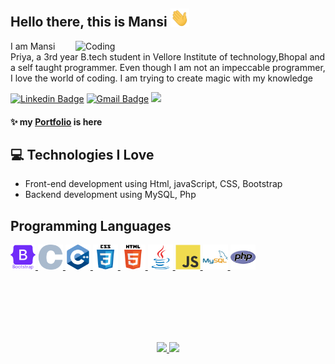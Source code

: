 <h2> Hello there, this is Mansi  <img src="https://raw.githubusercontent.com/ABSphreak/ABSphreak/master/gifs/Hi.gif" width="30px"></h2>
<img align="right" alt="Coding" width="400" src="https://user-images.githubusercontent.com/73159092/106097036-9e8f2980-615c-11eb-9860-5aa437be7fc9.gif">
I am Mansi Priya, a 3rd year B.tech student in  Vellore Institute of technology,Bhopal and a self taught programmer. Even though I am not an impeccable programmer, I love the world of coding. I am trying to create magic with my knowledge

<br/>

[![Linkedin Badge](https://img.shields.io/badge/-mansi-blue?style=flat-square&logo=Linkedin&logoColor=white&link=https://www.linkedin.com/in/mansi-priya/)](https://www.linkedin.com/in/mansi-priya-7303041b5/) [![Gmail Badge](https://img.shields.io/badge/-mansipriya4321@gmail.com-c14438?style=flat-square&logo=Gmail&logoColor=white&link=mailto:mansipriya4321@gmail.com)](mailto:mansipriya4321@gmail.com) <a href="https://www.instagram.com/mansi_____2000/"><img src="https://img.shields.io/badge/-mansi_____2000-E4405F?style=flat&logo=Instagram&logoColor=white"/></a>

<h4> &#10024; my <a href="https://mansi157.github.io/Portfolio-_-/">Portfolio<a/> is here</h4>

## :computer: Technologies I Love
* Front-end development using  Html, javaScript, CSS, Bootstrap 
* Backend development using  MySQL, Php



## Programming Languages
 <p align="left"> <a href="https://getbootstrap.com" target="_blank"> <img src="https://raw.githubusercontent.com/devicons/devicon/master/icons/bootstrap/bootstrap-plain-wordmark.svg" alt="bootstrap" width="40" height="40"/> </a> <a href="https://www.cprogramming.com/" target="_blank"> <img src="https://raw.githubusercontent.com/devicons/devicon/master/icons/c/c-original.svg" alt="c" width="40" height="40"/> </a> <a href="https://www.w3schools.com/cpp/" target="_blank"> <img src="https://raw.githubusercontent.com/devicons/devicon/master/icons/cplusplus/cplusplus-original.svg" alt="cplusplus" width="40" height="40"/> </a> <a href="https://www.w3schools.com/css/" target="_blank"> <img src="https://raw.githubusercontent.com/devicons/devicon/master/icons/css3/css3-original-wordmark.svg" alt="css3" width="40" height="40"/> </a> <a href="https://www.w3.org/html/" target="_blank"> <img src="https://raw.githubusercontent.com/devicons/devicon/master/icons/html5/html5-original-wordmark.svg" alt="html5" width="40" height="40"/> </a> <a href="https://www.java.com" target="_blank"> <img src="https://raw.githubusercontent.com/devicons/devicon/master/icons/java/java-original.svg" alt="java" width="40" height="40"/> </a> <a href="https://developer.mozilla.org/en-US/docs/Web/JavaScript" target="_blank"> <img src="https://raw.githubusercontent.com/devicons/devicon/master/icons/javascript/javascript-original.svg" alt="javascript" width="40" height="40"/> </a> <a href="https://www.mysql.com/" target="_blank"> <img src="https://raw.githubusercontent.com/devicons/devicon/master/icons/mysql/mysql-original-wordmark.svg" alt="mysql" width="40" height="40"/> </a> <a href="https://www.php.net" target="_blank"> <img src="https://raw.githubusercontent.com/devicons/devicon/master/icons/php/php-original.svg" alt="php" width="40" height="40"/> </a> </p>
<br/>
<br/>
<br/>
<br/>
<br/>

<p align="center">
<a href="https://github.com/Mansi157">
 <img height="180em" src="https://github-readme-stats.vercel.app/api?username=mansi157&layout=compact&langs_count=8&theme=algolia"/>
 <img height="180em" src="https://github-readme-stats.vercel.app/api/top-langs?username=mansi157&layout=compact&langs_count=8&theme=algolia"/>
 </a>
</p>


 


